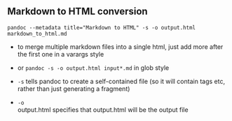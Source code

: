 ## Markdown to HTML conversion

```
pandoc --metadata title="Markdown to HTML" -s -o output.html markdown_to_html.md
```  

- to merge multiple markdown files into a single html, just add more after the first one in a varargs style
- or ```pandoc -s -o output.html input*.md``` in glob style

- ```-s``` 
	tells pandoc to create a self-contained file (so it will contain <html></html> tags etc, rather than just generating a fragment)
- ```-o```  
	output.html specifies that output.html will be the output file
